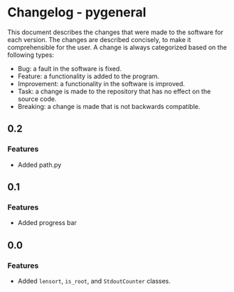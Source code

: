 # Changelog - pygeneral

This document describes the changes that were made to the software for each
version. The changes are described concisely, to make it comprehensible for the
user. A change is always categorized based on the following types:

- Bug: a fault in the software is fixed.
- Feature: a functionality is added to the program.
- Improvement: a functionality in the software is improved.
- Task: a change is made to the repository that has no effect on the source
  code.
- Breaking: a change is made that is not backwards compatible.

## 0.2

### Features

- Added path.py

## 0.1

### Features

- Added progress bar

## 0.0

### Features

- Added `lensort`, `is_root`, and `StdoutCounter` classes.
